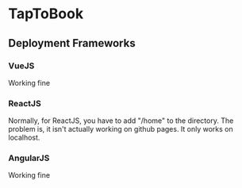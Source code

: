 # TapToBook
## Deployment Frameworks

### VueJS
Working fine
### ReactJS
Normally, for ReactJS, you have to add "/home" to the directory. The problem is, it isn't actually working on github pages. It only works on localhost.
### AngularJS
Working fine
